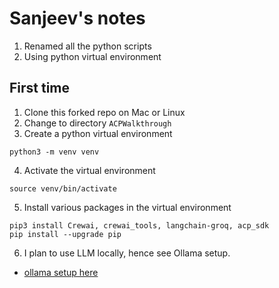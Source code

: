 Sanjeev's notes
===============

1. Renamed all the python scripts
2. Using python virtual environment

## First time

1. Clone this forked repo on Mac or Linux
2. Change to directory `ACPWalkthrough`
3. Create a python virtual environment
```
python3 -m venv venv
```
4. Activate the virtual environment
```
source venv/bin/activate
```
5. Install various packages in the virtual environment
```
pip3 install Crewai, crewai_tools, langchain-groq, acp_sdk
pip install --upgrade pip
```
6. I plan to use LLM locally, hence see Ollama setup.
- [ollama setup here](https://github.com/SanjeevKGupta/deep-learning-ai/blob/main/ollama/README.md)

